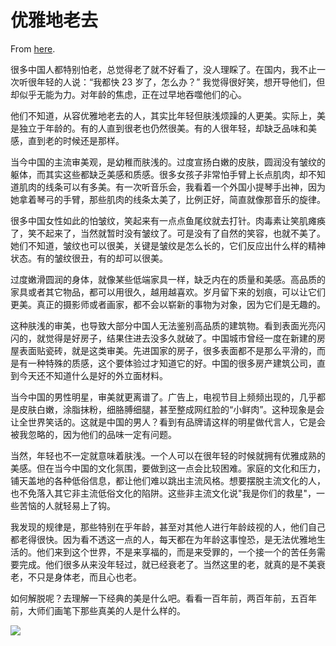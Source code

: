 # 优雅地老去

From [here](https://yinwang1.substack.com/p/20-09-11).

很多中国人都特别怕老，总觉得老了就不好看了，没人理睬了。在国内，我不止一次听很年轻的人说：“我都快 23 岁了，怎么办？” 我觉得很好笑，想开导他们，但却似乎无能为力。对年龄的焦虑，正在过早地吞噬他们的心。

他们不知道，从容优雅地老去的人，其实比年轻但肤浅烦躁的人更美。实际上，美是独立于年龄的。有的人直到很老也仍然很美。有的人很年轻，却缺乏品味和美感，直到老的时候还是那样。

当今中国的主流审美观，是幼稚而肤浅的。过度宣扬白嫩的皮肤，圆润没有皱纹的躯体，而其实这些都缺乏美感和质感。很多女孩子非常怕手臂上长点肌肉，却不知道肌肉的线条可以有多美。有一次听音乐会，我看着一个外国小提琴手出神，因为她拿着琴弓的手臂，那些肌肉的线条太美了，比例正好，简直就像那音乐的旋律。

很多中国女性如此的怕皱纹，笑起来有一点点鱼尾纹就去打针。肉毒素让笑肌瘫痪了，笑不起来了，当然就暂时没有皱纹了。可是没有了自然的笑容，也就不美了。她们不知道，皱纹也可以很美，关键是皱纹是怎么长的，它们反应出什么样的精神状态。有的皱纹很丑，有的却可以很美。

过度嫩滑圆润的身体，就像某些低端家具一样，缺乏内在的质量和美感。高品质的家具或者其它物品，都可以用很久，越用越喜欢。岁月留下来的划痕，可以让它们更美。真正的摄影师或者画家，都不会以崭新的事物为对象，因为它们是无趣的。

这种肤浅的审美，也导致大部分中国人无法鉴别高品质的建筑物。看到表面光亮闪闪的，就觉得是好房子，结果住进去没多久就破了。中国城市曾经一度在新建的房屋表面贴瓷砖，就是这类审美。先进国家的房子，很多表面都不是那么平滑的，而是有一种特殊的质感，这个要体验过才知道它的好。中国的很多房产建筑公司，直到今天还不知道什么是好的外立面材料。

当今中国的男性明星，审美就更离谱了。广告上，电视节目上频频出现的，几乎都是皮肤白嫩，涂脂抹粉，细胳膊细腿，甚至整成网红脸的“小鲜肉”。这种现象是会让全世界笑话的。这就是中国的男人？看到有品牌请这样的明星做代言人，它是会被我忽略的，因为他们的品味一定有问题。

当然，年轻也不一定就意味着肤浅。一个人可以在很年轻的时候就拥有优雅成熟的美感。但在当今中国的文化氛围，要做到这一点会比较困难。家庭的文化和压力，铺天盖地的各种低俗信息，都让他们难以跳出主流风格。想要摆脱主流文化的人，也不免落入其它非主流低俗文化的陷阱。这些非主流文化说"我是你们的救星"，一些苦恼的人就轻易上了钩。

我发现的规律是，那些特别在乎年龄，甚至对其他人进行年龄歧视的人，他们自己都老得很快。因为看不透这一点的人，每天都在为年龄这事惶恐，是无法优雅地生活的。他们来到这个世界，不是来享福的，而是来受罪的，一个接一个的苦任务需要完成。他们很多从来没年轻过，就已经衰老了。当然这里的老，就真的是不美衰老，不只是身体老，而且心也老。

如何解脱呢？去理解一下经典的美是什么吧。看看一百年前，两百年前，五百年前，大师们画笔下那些真美的人是什么样的。

![](https://substackcdn.com/image/fetch/w_1456,c_limit,f_auto,q_auto:good,fl_progressive:steep/https%3A%2F%2Fbucketeer-e05bbc84-baa3-437e-9518-adb32be77984.s3.amazonaws.com%2Fpublic%2Fimages%2F3a656ba9-5870-499b-8604-eab720803d57_4032x3024.jpeg)

